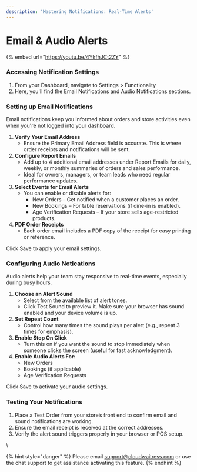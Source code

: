 ```yaml
---
description: 'Mastering Notifications: Real-Time Alerts'
---
```


# Email & Audio Alerts

{% embed url="https://youtu.be/4YkfhJCt2ZY" %}



### Accessing Notification Settings

1. From your Dashboard, navigate to Settings > Functionality
2. Here, you'll find the Email Notifications and Audio Notifications sections.&#x20;

### Setting up Email Notifications

Email notifications keep you informed about orders and store activities even when you're not logged into your dashboard.

1. **Verify Your Email Address**
   * Ensure the Primary Email Address field is accurate. This is where order receipts and notifications will be sent.
2. **Configure Report Emails**
   * Add up to 4 additional email addresses under Report Emails for daily, weekly, or monthly summaries of orders and sales performance.
   * Ideal for owners, managers, or team leads who need regular performance updates.
3. **Select Events for Email Alerts**
   * You can enable or disable alerts for:
     * New Orders – Get notified when a customer places an order.
     * New Bookings – For table reservations (if dine-in is enabled).
     * Age Verification Requests – If your store sells age-restricted products.
4. **PDF Order Receipts**
   * Each order email includes a PDF copy of the receipt for easy printing or reference.

Click Save to apply your email settings.

### Configuring Audio Notications

Audio alerts help your team stay responsive to real-time events, especially during busy hours.

1. **Choose an Alert Sound**
   * Select from the available list of alert tones.
   * Click Test Sound to preview it. Make sure your browser has sound enabled and your device volume is up.
2. **Set Repeat Count**
   * Control how many times the sound plays per alert (e.g., repeat 3 times for emphasis).
3. **Enable Stop On Click**
   * Turn this on if you want the sound to stop immediately when someone clicks the screen (useful for fast acknowledgment).
4. **Enable Audio Alerts For:**
   * New Orders
   * Bookings (if applicable)
   * Age Verification Requests

Click Save to activate your audio settings.

### Testing Your Notifications

1. Place a Test Order from your store’s front end to confirm email and sound notifications are working.
2. Ensure the email receipt is received at the correct addresses.
3. Verify the alert sound triggers properly in your browser or POS setup.

\




{% hint style="danger" %}
Please email [support@cloudwaitress.com](mailto:support@cloudwaitress.com) or use the chat support to get assistance activating this feature.
{% endhint %}
